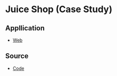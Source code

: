 # Juice Shop (Case Study)

## Appllication
- [Web](https://juice-shop.herokuapp.com)

## Source
- [Code](https://github.com/juice-shop/juice-shop)
